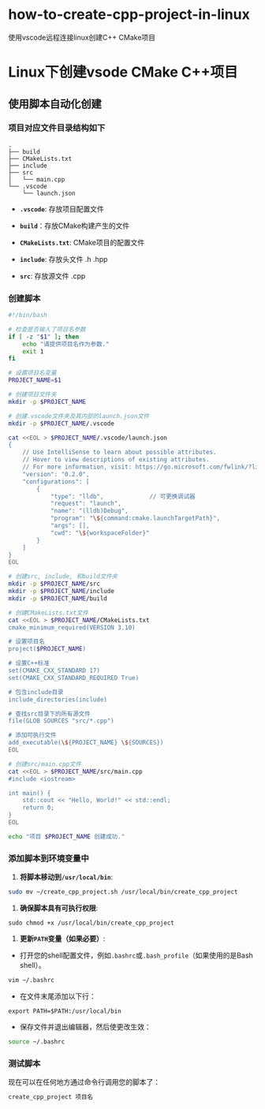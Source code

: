 # how-to-create-cpp-project-in-linux
使用vscode远程连接linux创建C++ CMake项目

# Linux下创建vsode CMake C++项目





## 使用脚本自动化创建

### 项目对应文件目录结构如下


```
.
├── build
├── CMakeLists.txt
├── include
├── src
│   └── main.cpp
└── .vscode
    └── launch.json
```


* **`.vscode`**: 存放项目配置文件

* **`build`**：存放CMake构建产生的文件

* **`CMakeLists.txt`**: CMake项目的配置文件
* **`include`**: 存放头文件 .h .hpp
* **`src`**: 存放源文件 .cpp

### 创建脚本

```bash
#!/bin/bash

# 检查是否输入了项目名参数
if [ -z "$1" ]; then
    echo "请提供项目名作为参数."
    exit 1
fi

# 设置项目名变量
PROJECT_NAME=$1

# 创建项目文件夹
mkdir -p $PROJECT_NAME

# 创建.vscode文件夹及其内部的launch.json文件
mkdir -p $PROJECT_NAME/.vscode

cat <<EOL > $PROJECT_NAME/.vscode/launch.json
{
    // Use IntelliSense to learn about possible attributes.
    // Hover to view descriptions of existing attributes.
    // For more information, visit: https://go.microsoft.com/fwlink/?linkid=830387
    "version": "0.2.0",
    "configurations": [
        {
            "type": "lldb",             // 可更换调试器
            "request": "launch",
            "name": "(lldb)Debug",
            "program": "\${command:cmake.launchTargetPath}",
            "args": [],
            "cwd": "\${workspaceFolder}"
        }
    ]
}
EOL

# 创建src, include, 和build文件夹
mkdir -p $PROJECT_NAME/src
mkdir -p $PROJECT_NAME/include
mkdir -p $PROJECT_NAME/build

# 创建CMakeLists.txt文件
cat <<EOL > $PROJECT_NAME/CMakeLists.txt
cmake_minimum_required(VERSION 3.10)

# 设置项目名
project($PROJECT_NAME)

# 设置C++标准
set(CMAKE_CXX_STANDARD 17)
set(CMAKE_CXX_STANDARD_REQUIRED True)

# 包含include目录
include_directories(include)

# 查找src目录下的所有源文件
file(GLOB SOURCES "src/*.cpp")

# 添加可执行文件
add_executable(\${PROJECT_NAME} \${SOURCES})
EOL

# 创建src/main.cpp文件
cat <<EOL > $PROJECT_NAME/src/main.cpp
#include <iostream>

int main() {
    std::cout << "Hello, World!" << std::endl;
    return 0;
}
EOL

echo "项目 $PROJECT_NAME 创建成功."
```





### 添加脚本到环境变量中

1. **将脚本移动到`/usr/local/bin`**:

```bash
sudo mv ~/create_cpp_project.sh /usr/local/bin/create_cpp_project
```

1. **确保脚本具有可执行权限**:

```
sudo chmod +x /usr/local/bin/create_cpp_project
```

1. **更新`PATH`变量（如果必要）**:

- 打开您的shell配置文件，例如`.bashrc`或`.bash_profile`（如果使用的是Bash shell）。

```bash
vim ~/.bashrc
```

- 在文件末尾添加以下行：

```
export PATH=$PATH:/usr/local/bin
```

- 保存文件并退出编辑器，然后使更改生效：

```bash
source ~/.bashrc
```

### 测试脚本

现在可以在任何地方通过命令行调用您的脚本了：

```bash
create_cpp_project 项目名
```
